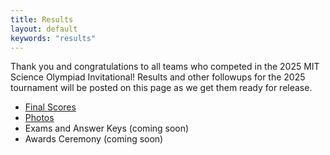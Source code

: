 ```yaml
---
title: Results
layout: default
keywords: "results"
---
```


Thank you and congratulations to all teams who competed in the 2025 MIT Science Olympiad Invitational! Results and other followups for the 2025 tournament will be posted on this page as we get them ready for release.

-   [Final Scores](https://www.duosmium.org/results/2025-01-25_mit_invitational_c/)
-   [Photos](https://drive.google.com/drive/folders/1B5jes-Vb66EcfdNUKcmwzQOSWW9qNm4c?usp=drive_link)
-   Exams and Answer Keys (coming soon)
-   Awards Ceremony (coming soon)
